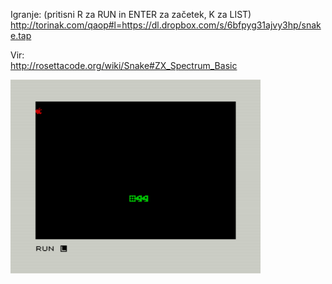 Igranje: (pritisni R za RUN in ENTER za začetek, K za LIST)<br />
http://torinak.com/qaop#l=https://dl.dropbox.com/s/6bfpyg31ajvy3hp/snake.tap

Vir: <br />
http://rosettacode.org/wiki/Snake#ZX_Spectrum_Basic

![alt text](https://github.com/RetrocompSi/ZX-Spectrum/blob/master/Koda/Basic/Snake/snake.png)
